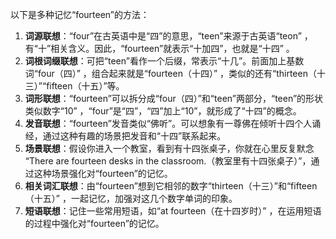 以下是多种记忆“fourteen”的方法：
1. **词源联想**：“four”在古英语中是“四”的意思，“teen”来源于古英语“teon” ，有“十”相关含义。因此，“fourteen”就表示“十加四”，也就是“十四” 。 
2. **词根词缀联想**：可把“teen”看作一个后缀，常表示“十几”。前面加上基数词“four（四）” ，组合起来就是“fourteen（十四）” ，类似的还有“thirteen（十三）”“fifteen（十五）”等。 
3. **词形联想**：“fourteen”可以拆分成“four（四）”和“teen”两部分，“teen”的形状类似数字“10” ，“four”是“四”，“四”加上“10”，就形成了“十四”的概念。 
4. **发音联想**：“fourteen”发音类似“佛听”。可以想象有一尊佛在倾听十四个人诵经，通过这种有趣的场景把发音和“十四”联系起来。 
5. **场景联想**：假设你进入一个教室，看到有十四张桌子，你就在心里反复默念 “There are fourteen desks in the classroom.（教室里有十四张桌子）”，通过这种场景强化对“fourteen”的记忆。 
6. **相关词汇联想**：由“fourteen”想到它相邻的数字“thirteen（十三）”和“fifteen（十五）” ，一起记忆，加强对这几个数字单词的印象。 
7. **短语联想**：记住一些常用短语，如“at fourteen（在十四岁时）” ，在运用短语的过程中强化对“fourteen”的记忆。 